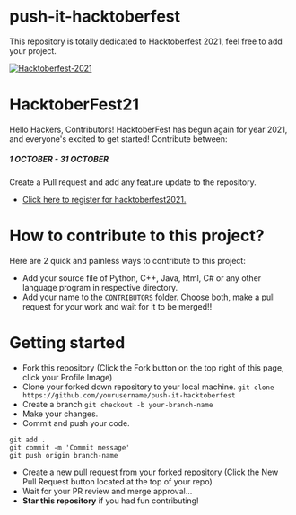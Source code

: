 # push-it-hacktoberfest
This repository is totally dedicated to Hacktoberfest 2021, feel free to add your project.

[![Hacktoberfest-2021](https://user-images.githubusercontent.com/69968468/137584091-859dc875-4228-4a52-9afd-c9bc2f6206b7.png)](https://hacktoberfest.digitalocean.com/)

# HacktoberFest21
Hello Hackers, Contributors! HacktoberFest has begun again for year 2021, and everyone's excited to get started! Contribute between:

##### 1 OCTOBER - 31 OCTOBER
Create a Pull request and add any feature update to the repository.

- [Click here to register for hacktoberfest2021.](https://hacktoberfest.digitalocean.com/)
# How to contribute to this project?
Here are 2 quick and painless ways to contribute to this project:

- Add your source file of Python, C++, Java, html, C# or any other language program in respective directory.
- Add your name to the `CONTRIBUTORS` folder.
Choose both, make a pull request for your work and wait for it to be merged!!

# Getting started
- Fork this repository (Click the Fork button on the top right of this page, click your Profile Image)
- Clone your forked down repository to your local machine.
```git clone https://github.com/yourusername/push-it-hacktoberfest```
- Create a branch
```git checkout -b your-branch-name```
- Make your changes.
- Commit and push your code.
```
git add .
git commit -m 'Commit message'
git push origin branch-name
```
- Create a new pull request from your forked repository (Click the New Pull Request button located at the top of your repo)
- Wait for your PR review and merge approval...
- **Star this repository** if you had fun contributing!
